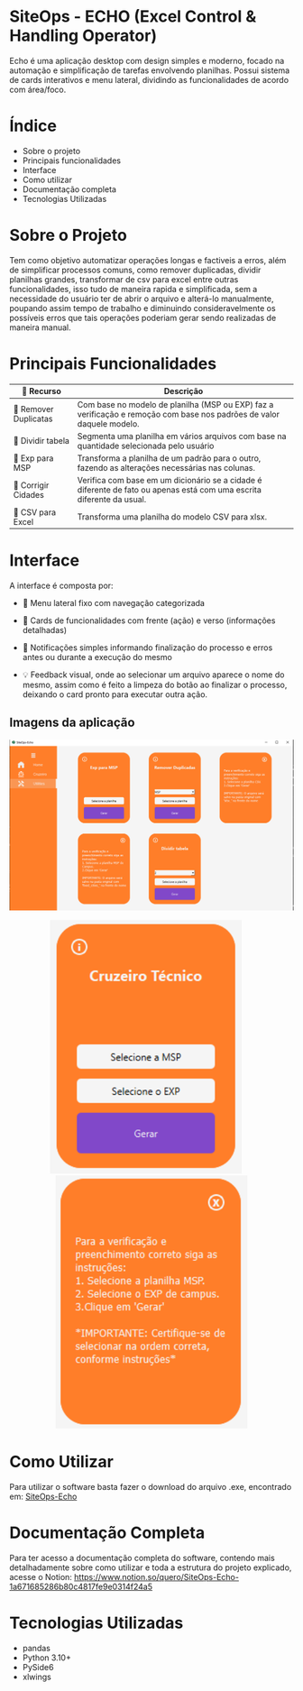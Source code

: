 # SiteOps - ECHO (Excel Control & Handling Operator)
Echo é uma aplicação desktop com design simples e moderno, focado na automação e simplificação de tarefas envolvendo planilhas. Possui sistema de cards interativos e menu lateral, dividindo as funcionalidades de acordo com área/foco.

# Índice

- Sobre o projeto
- Principais funcionalidades
- Interface
- Como utilizar
- Documentação completa
- Tecnologias Utilizadas

# Sobre o Projeto
Tem como objetivo automatizar operações longas e factiveis a erros, além de simplificar processos comuns, como remover duplicadas, dividir planilhas grandes, transformar de csv para excel entre outras funcionalidades, isso tudo de maneira rapida e simplificada, sem a necessidade do usuário ter de abrir o arquivo e alterá-lo manualmente, poupando assim tempo de trabalho e diminuindo consideravelmente os possíveis erros que tais operações poderiam gerar sendo realizadas de maneira manual.
# Principais Funcionalidades

| 💼 Recurso                  | Descrição                                                           |
| --------------------------- | ------------------------------------------------------------------- |
| 🔁 Remover Duplicatas       | Com base no modelo de planilha (MSP ou EXP) faz a verificação e remoção com base nos padrões de valor daquele modelo.                         |
| 🧩 Dividir tabela        | Segmenta uma planilha em vários arquivos com base na quantidade selecionada pelo usuário |
| 📝 Exp para MSP        | Transforma a planilha de um padrão para o outro, fazendo as alterações necessárias nas colunas. |
| 🏡 Corrigir Cidades      | Verifica com base em um dicionário se a cidade é diferente de fato ou apenas está com uma escrita diferente da usual. |
| 🧩 CSV para Excel        | Transforma uma planilha do modelo CSV para xlsx. |

# Interface
A interface é composta por:

- 📁 Menu lateral fixo com navegação categorizada

- 🧠 Cards de funcionalidades com frente (ação) e verso (informações detalhadas)

- 💬 Notificações simples informando finalização do processo e erros antes ou durante a execução do mesmo
- 💡  Feedback visual, onde ao selecionar um arquivo aparece o nome do mesmo, assim como é feito a limpeza do botão ao finalizar o processo, deixando o card pronto para executar outra ação.

## Imagens da aplicação


<p align="center">
  <img src="ASSETS\IMAGES\image (3).png" width="700"/>
</p>
<p align="center">
  <img src="ASSETS\IMAGES\image (1).png" width="340" style="margin-right: 20px;"/>
  <img src="ASSETS\IMAGES\image (2).png" width="340"/>
</p>

# Como Utilizar

Para utilizar o software basta fazer o download do arquivo .exe, encontrado em: [SiteOps-Echo](dist/SiteOps-Echo.exe)

# Documentação Completa
Para ter acesso a documentação completa do software, contendo mais detalhadamente sobre como utilizar e toda a estrutura do projeto explicado, acesse o Notion: https://www.notion.so/quero/SiteOps-Echo-1a671685286b80c4817fe9e0314f24a5

# Tecnologias Utilizadas

- pandas
- Python 3.10+
- PySide6
- xlwings



